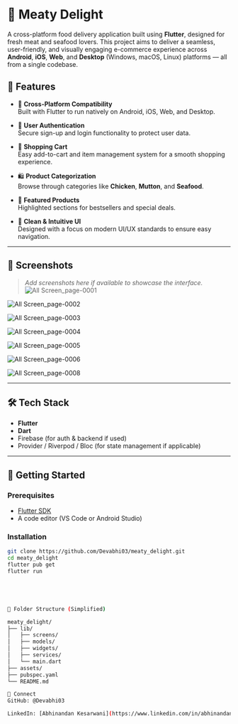 # 🥩 Meaty Delight

A cross-platform food delivery application built using **Flutter**, designed for fresh meat and seafood lovers. This project aims to deliver a seamless, user-friendly, and visually engaging e-commerce experience across **Android**, **iOS**, **Web**, and **Desktop** (Windows, macOS, Linux) platforms — all from a single codebase.

## 🚀 Features

- 📱 **Cross-Platform Compatibility**  
  Built with Flutter to run natively on Android, iOS, Web, and Desktop.

- 🔐 **User Authentication**  
  Secure sign-up and login functionality to protect user data.

- 🛒 **Shopping Cart**  
  Easy add-to-cart and item management system for a smooth shopping experience.

- 🛍️ **Product Categorization**  
  Browse through categories like **Chicken**, **Mutton**, and **Seafood**.

- 🌟 **Featured Products**  
  Highlighted sections for bestsellers and special deals.

- 🎨 **Clean & Intuitive UI**  
  Designed with a focus on modern UI/UX standards to ensure easy navigation.

---

## 📸 Screenshots

> _Add screenshots here if available to showcase the interface._
> ![All Screen_page-0001](https://github.com/user-attachments/assets/6d4a1ece-5de7-4ac0-a40a-bfc407dbd7c6)

![All Screen_page-0002](https://github.com/user-attachments/assets/4792cd40-a856-44d9-b5a7-9a3584f74017)

![All Screen_page-0003](https://github.com/user-attachments/assets/4de3f105-353b-4a4b-a1b5-391bf6d3104a)

![All Screen_page-0004](https://github.com/user-attachments/assets/ec823510-2367-470d-a270-5cf403f456a9)

![All Screen_page-0005](https://github.com/user-attachments/assets/6cfcad15-f93d-4f81-95ac-dbdd4f20f3ec)

![All Screen_page-0006](https://github.com/user-attachments/assets/e59b8e31-b0b3-4a2f-8ca9-280ef49b0470)

![All Screen_page-0008](https://github.com/user-attachments/assets/6a2b1248-e551-41f0-9c80-74f1f90597a1)

---

## 🛠️ Tech Stack

- **Flutter**
- **Dart**
- Firebase (for auth & backend if used)
- Provider / Riverpod / Bloc (for state management if applicable)

---

## 🔧 Getting Started

### Prerequisites

- [Flutter SDK](https://docs.flutter.dev/get-started/install)
- A code editor (VS Code or Android Studio)

### Installation

```bash
git clone https://github.com/Devabhi03/meaty_delight.git
cd meaty_delight
flutter pub get
flutter run





📁 Folder Structure (Simplified)

meaty_delight/
├── lib/
│   ├── screens/
│   ├── models/
│   ├── widgets/
│   ├── services/
│   └── main.dart
├── assets/
├── pubspec.yaml
└── README.md

🔗 Connect
GitHub: @Devabhi03

LinkedIn: [Abhinandan Kesarwani](https://www.linkedin.com/in/abhinandan-kesarwani-5b3711231/)
